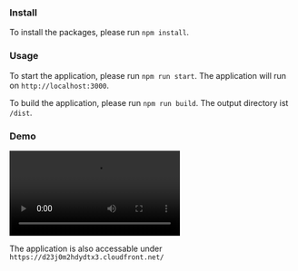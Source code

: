 ### Install

To install the packages, please run `npm install`.

### Usage

To start the application, please run `npm run start`. The application will run on `http://localhost:3000`.

To build the application, please run `npm run build`. The output directory ist `/dist`.

### Demo

![Demo Video](https://bzh-images-bucket.s3.eu-central-1.amazonaws.com/demo.mp4)


The application is also accessable under `https://d23j0m2hdydtx3.cloudfront.net/
`
